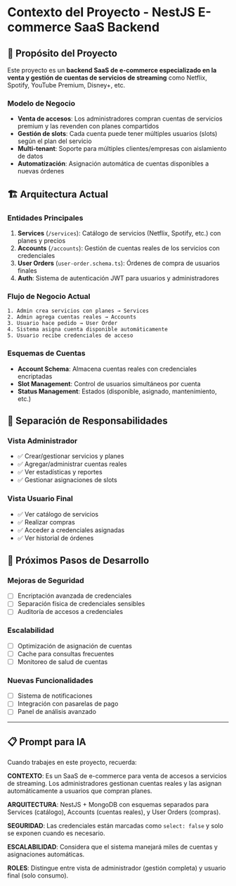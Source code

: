 # Contexto del Proyecto - NestJS E-commerce SaaS Backend

## 🎯 Propósito del Proyecto

Este proyecto es un **backend SaaS de e-commerce especializado en la venta y gestión de cuentas de servicios de streaming** como Netflix, Spotify, YouTube Premium, Disney+, etc.

### Modelo de Negocio
- **Venta de accesos**: Los administradores compran cuentas de servicios premium y las revenden con planes compartidos
- **Gestión de slots**: Cada cuenta puede tener múltiples usuarios (slots) según el plan del servicio
- **Multi-tenant**: Soporte para múltiples clientes/empresas con aislamiento de datos
- **Automatización**: Asignación automática de cuentas disponibles a nuevas órdenes

## 🏗️ Arquitectura Actual

### Entidades Principales
1. **Services** (`/services`): Catálogo de servicios (Netflix, Spotify, etc.) con planes y precios
2. **Accounts** (`/accounts`): Gestión de cuentas reales de los servicios con credenciales
3. **User Orders** (`user-order.schema.ts`): Órdenes de compra de usuarios finales
4. **Auth**: Sistema de autenticación JWT para usuarios y administradores

### Flujo de Negocio Actual
```
1. Admin crea servicios con planes → Services
2. Admin agrega cuentas reales → Accounts  
3. Usuario hace pedido → User Order
4. Sistema asigna cuenta disponible automáticamente
5. Usuario recibe credenciales de acceso
```

### Esquemas de Cuentas
- **Account Schema**: Almacena cuentas reales con credenciales encriptadas
- **Slot Management**: Control de usuarios simultáneos por cuenta
- **Status Management**: Estados (disponible, asignado, mantenimiento, etc.)

## 🔐 Separación de Responsabilidades

### Vista Administrador
- ✅ Crear/gestionar servicios y planes
- ✅ Agregar/administrar cuentas reales  
- ✅ Ver estadísticas y reportes
- ✅ Gestionar asignaciones de slots

### Vista Usuario Final
- ✅ Ver catálogo de servicios
- ✅ Realizar compras
- ✅ Acceder a credenciales asignadas
- ✅ Ver historial de órdenes

## 🎯 Próximos Pasos de Desarrollo

### Mejoras de Seguridad
- [ ] Encriptación avanzada de credenciales
- [ ] Separación física de credenciales sensibles
- [ ] Auditoría de accesos a credenciales

### Escalabilidad
- [ ] Optimización de asignación de cuentas
- [ ] Cache para consultas frecuentes
- [ ] Monitoreo de salud de cuentas

### Nuevas Funcionalidades
- [ ] Sistema de notificaciones
- [ ] Integración con pasarelas de pago
- [ ] Panel de análisis avanzado

---

## 📋 Prompt para IA

Cuando trabajes en este proyecto, recuerda:

**CONTEXTO**: Es un SaaS de e-commerce para venta de accesos a servicios de streaming. Los administradores gestionan cuentas reales y las asignan automáticamente a usuarios que compran planes.

**ARQUITECTURA**: NestJS + MongoDB con esquemas separados para Services (catálogo), Accounts (cuentas reales), y User Orders (compras).

**SEGURIDAD**: Las credenciales están marcadas como `select: false` y solo se exponen cuando es necesario.

**ESCALABILIDAD**: Considera que el sistema manejará miles de cuentas y asignaciones automáticas.

**ROLES**: Distingue entre vista de administrador (gestión completa) y usuario final (solo consumo).

